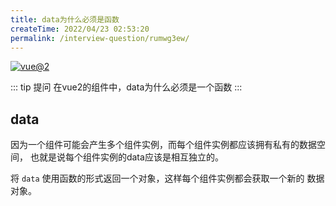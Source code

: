 ```yaml
---
title: data为什么必须是函数
createTime: 2022/04/23 02:53:20
permalink: /interview-question/rumwg3ew/
---
```


[![vue@2](https://img.shields.io/badge/vue-%402-brightgreen)](https://cn.vuejs.org/)

::: tip 提问
在vue2的组件中，data为什么必须是一个函数
:::

## data

因为一个组件可能会产生多个组件实例，而每个组件实例都应该拥有私有的数据空间，
也就是说每个组件实例的data应该是相互独立的。

将 `data` 使用函数的形式返回一个对象，这样每个组件实例都会获取一个新的 数据对象。
